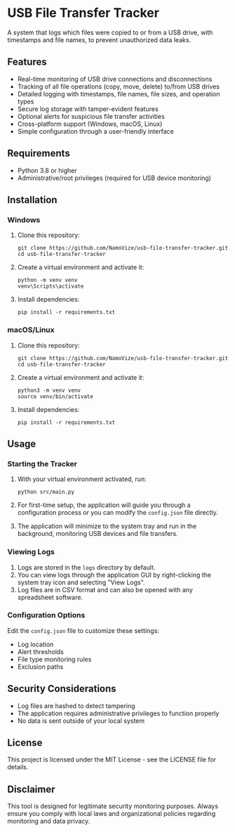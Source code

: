 # USB File Transfer Tracker

A system that logs which files were copied to or from a USB drive, with timestamps and file names, to prevent unauthorized data leaks.

## Features

- Real-time monitoring of USB drive connections and disconnections
- Tracking of all file operations (copy, move, delete) to/from USB drives
- Detailed logging with timestamps, file names, file sizes, and operation types
- Secure log storage with tamper-evident features
- Optional alerts for suspicious file transfer activities
- Cross-platform support (Windows, macOS, Linux)
- Simple configuration through a user-friendly interface

## Requirements

- Python 3.8 or higher
- Administrative/root privileges (required for USB device monitoring)

## Installation

### Windows

1. Clone this repository:
   ```
   git clone https://github.com/NamoVize/usb-file-transfer-tracker.git
   cd usb-file-transfer-tracker
   ```

2. Create a virtual environment and activate it:
   ```
   python -m venv venv
   venv\Scripts\activate
   ```

3. Install dependencies:
   ```
   pip install -r requirements.txt
   ```

### macOS/Linux

1. Clone this repository:
   ```
   git clone https://github.com/NamoVize/usb-file-transfer-tracker.git
   cd usb-file-transfer-tracker
   ```

2. Create a virtual environment and activate it:
   ```
   python3 -m venv venv
   source venv/bin/activate
   ```

3. Install dependencies:
   ```
   pip install -r requirements.txt
   ```

## Usage

### Starting the Tracker

1. With your virtual environment activated, run:
   ```
   python src/main.py
   ```

2. For first-time setup, the application will guide you through a configuration process or you can modify the `config.json` file directly.

3. The application will minimize to the system tray and run in the background, monitoring USB devices and file transfers.

### Viewing Logs

1. Logs are stored in the `logs` directory by default.
2. You can view logs through the application GUI by right-clicking the system tray icon and selecting "View Logs".
3. Log files are in CSV format and can also be opened with any spreadsheet software.

### Configuration Options

Edit the `config.json` file to customize these settings:
- Log location
- Alert thresholds
- File type monitoring rules
- Exclusion paths

## Security Considerations

- Log files are hashed to detect tampering
- The application requires administrative privileges to function properly
- No data is sent outside of your local system

## License

This project is licensed under the MIT License - see the LICENSE file for details.

## Disclaimer

This tool is designed for legitimate security monitoring purposes. Always ensure you comply with local laws and organizational policies regarding monitoring and data privacy.